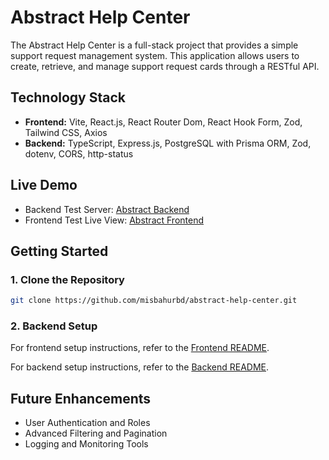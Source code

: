 # Abstract Help Center

The Abstract Help Center is a full-stack project that provides a simple support request management system. This application allows users to create, retrieve, and manage support request cards through a RESTful API.

## Technology Stack

- **Frontend:** Vite, React.js, React Router Dom, React Hook Form, Zod, Tailwind CSS, Axios
- **Backend:** TypeScript, Express.js, PostgreSQL with Prisma ORM, Zod, dotenv, CORS, http-status

## Live Demo

- Backend Test Server: [Abstract Backend](https://abstract-backend-one.vercel.app/ping)
- Frontend Test Live View: [Abstract Frontend](https://abstract-frontend-beta.vercel.app/)

## Getting Started

### 1. Clone the Repository

```bash
git clone https://github.com/misbahurbd/abstract-help-center.git
```

### 2. Backend Setup

For frontend setup instructions, refer to the [Frontend README](./frontend/README.md).

For backend setup instructions, refer to the [Backend README](./backend/README.md).

## Future Enhancements

- User Authentication and Roles
- Advanced Filtering and Pagination
- Logging and Monitoring Tools
